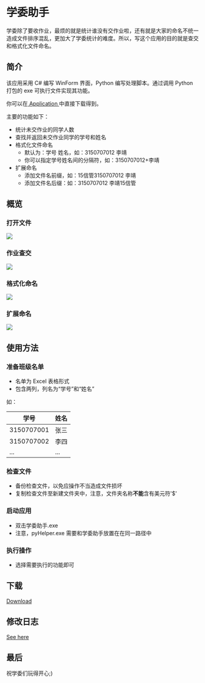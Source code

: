# 学委助手

学委除了要收作业，最烦的就是统计谁没有交作业啦，还有就是大家的命名不统一造成文件排序混乱，更加大了学委统计的难度。所以，写这个应用的目的就是查交和格式化文件命名。

## 简介
该应用采用 C# 编写 WinForm 界面，Python 编写处理脚本。通过调用 Python 打包的 exe 可执行文件实现其功能。

你可以在[ Application ](https://github.com/jl223vy/Helper_for_CommissaryInChargeOfStudies/tree/master/Application) 中直接下载得到。

主要的功能如下：

- 统计未交作业的同学人数
- 查找并返回未交作业同学的学号和姓名
- 格式化文件命名
  - 默认为：学号 姓名，如：3150707012 李靖
  - 你可以指定学号姓名间的分隔符，如：3150707012+李靖
- 扩展命名
  - 添加文件名前缀，如：15信管3150707012 李靖
  - 添加文件名后缀：如：3150707012 李靖15信管

## 概览

### 打开文件
![](https://github.com/jl223vy/Helper_for_CommissaryInChargeOfStudies/raw/master/Preview/openFile.gif)

### 作业查交

![](https://github.com/jl223vy/Helper_for_CommissaryInChargeOfStudies/raw/master/Preview/checkStu.gif)

### 格式化命名

![](https://github.com/jl223vy/Helper_for_CommissaryInChargeOfStudies/raw/master/Preview/renameBasic.gif)

### 扩展命名

![](https://github.com/jl223vy/Helper_for_CommissaryInChargeOfStudies/raw/master/Preview/renameEx.gif)

## 使用方法

### 准备班级名单
- 名单为 Excel 表格形式
- 包含两列，列名为“学号”和“姓名”

如：

|学号|姓名|
|---|---|
|3150707001|张三|
|3150707002|李四|
|...|...|

### 检查文件

- 备份检查文件，以免应操作不当造成文件损坏
- 复制检查文件至新建文件夹中，注意，文件夹名称**不能**含有美元符'$'

### 启动应用
- 双击学委助手.exe
- 注意，pyHelper.exe 需要和学委助手放置在在同一路径中

### 执行操作
- 选择需要执行的功能即可

## 下载

[Download](https://github.com/jl223vy/Helper_for_CommissaryInChargeOfStudies/raw/master/%E5%AD%A6%E5%A7%94%E5%8A%A9%E6%89%8Bv1.1.zip)

## 修改日志

[See here](https://github.com/jl223vy/Helper_for_CommissaryInChargeOfStudies/blob/master/Docs/Change%20Logs.md)

## 最后

祝学委们玩得开心;)



